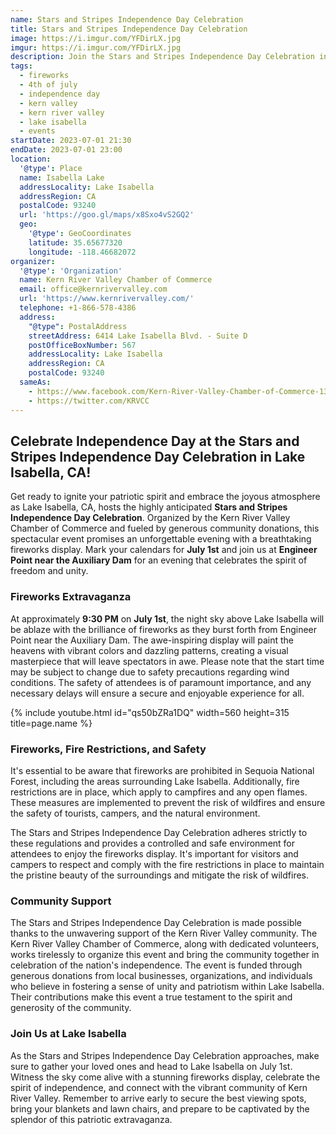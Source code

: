 ```yaml
---
name: Stars and Stripes Independence Day Celebration
title: Stars and Stripes Independence Day Celebration
image: https://i.imgur.com/YFDirLX.jpg
imgur: https://i.imgur.com/YFDirLX.jpg
description: Join the Stars and Stripes Independence Day Celebration in Lake Isabella, CA, on July 1st. Experience a breathtaking fireworks display at Engineer Point near the Auxiliary Dam. Please note that fireworks are prohibited in Sequoia National Forest, and fire restrictions apply. Come together with the Kern River Valley community to honor the nation's independence while respecting safety measures and enjoying a memorable evening of unity and patriotism.
tags:
  - fireworks
  - 4th of july
  - independence day
  - kern valley
  - kern river valley
  - lake isabella
  - events
startDate: 2023-07-01 21:30
endDate: 2023-07-01 23:00
location:
  '@type': Place
  name: Isabella Lake
  addressLocality: Lake Isabella
  addressRegion: CA
  postalCode: 93240
  url: 'https://goo.gl/maps/x8Sxo4vS2GQ2'
  geo:
    '@type': GeoCoordinates
    latitude: 35.65677320
    longitude: -118.46682072
organizer:
  '@type': 'Organization'
  name: Kern River Valley Chamber of Commerce
  email: office@kernrivervalley.com
  url: 'https://www.kernrivervalley.com/'
  telephone: +1-866-578-4386
  address:
    "@type": PostalAddress
    streetAddress: 6414 Lake Isabella Blvd. - Suite D
    postOfficeBoxNumber: 567
    addressLocality: Lake Isabella
    addressRegion: CA
    postalCode: 93240
  sameAs:
    - https://www.facebook.com/Kern-River-Valley-Chamber-of-Commerce-130937500306948/
    - https://twitter.com/KRVCC
---
```

## Celebrate Independence Day at the Stars and Stripes Independence Day Celebration in Lake Isabella, CA!

Get ready to ignite your patriotic spirit and embrace the joyous atmosphere as Lake Isabella, CA, hosts the highly anticipated **Stars and Stripes Independence Day Celebration**. Organized by the Kern River Valley Chamber of Commerce and fueled by generous community donations, this spectacular event promises an unforgettable evening with a breathtaking fireworks display. Mark your calendars for **July 1st** and join us at **Engineer Point near the Auxiliary Dam** for an evening that celebrates the spirit of freedom and unity.

### Fireworks Extravaganza

At approximately **9:30 PM** on **July 1st**, the night sky above Lake Isabella will be ablaze with the brilliance of fireworks as they burst forth from Engineer Point near the Auxiliary Dam. The awe-inspiring display will paint the heavens with vibrant colors and dazzling patterns, creating a visual masterpiece that will leave spectators in awe. Please note that the start time may be subject to change due to safety precautions regarding wind conditions. The safety of attendees is of paramount importance, and any necessary delays will ensure a secure and enjoyable experience for all.

<div class="center">{% include youtube.html id="qs50bZRa1DQ" width=560 height=315 title=page.name %}</div>

### Fireworks, Fire Restrictions, and Safety

It's essential to be aware that fireworks are prohibited in Sequoia National Forest, including the areas surrounding Lake Isabella. Additionally, fire restrictions are in place, which apply to campfires and any open flames. These measures are implemented to prevent the risk of wildfires and ensure the safety of tourists, campers, and the natural environment.

The Stars and Stripes Independence Day Celebration adheres strictly to these regulations and provides a controlled and safe environment for attendees to enjoy the fireworks display. It's important for visitors and campers to respect and comply with the fire restrictions in place to maintain the pristine beauty of the surroundings and mitigate the risk of wildfires.

### Community Support

The Stars and Stripes Independence Day Celebration is made possible thanks to the unwavering support of the Kern River Valley community. The Kern River Valley Chamber of Commerce, along with dedicated volunteers, works tirelessly to organize this event and bring the community together in celebration of the nation's independence. The event is funded through generous donations from local businesses, organizations, and individuals who believe in fostering a sense of unity and patriotism within Lake Isabella. Their contributions make this event a true testament to the spirit and generosity of the community.

### Join Us at Lake Isabella

As the Stars and Stripes Independence Day Celebration approaches, make sure to gather your loved ones and head to Lake Isabella on July 1st. Witness the sky come alive with a stunning fireworks display, celebrate the spirit of independence, and connect with the vibrant community of Kern River Valley. Remember to arrive early to secure the best viewing spots, bring your blankets and lawn chairs, and prepare to be captivated by the splendor of this patriotic extravaganza.
